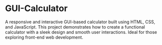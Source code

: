 # GUI-Calculator
A responsive and interactive GUI-based calculator built using HTML, CSS, and JavaScript. This project demonstrates how to create a functional calculator with a sleek design and smooth user interactions. Ideal for those exploring front-end web development.
